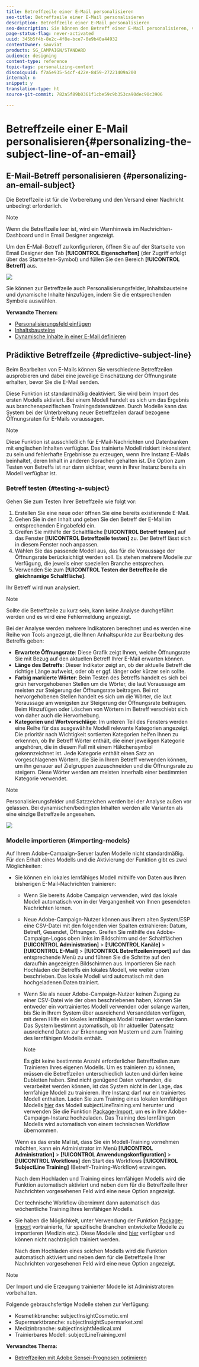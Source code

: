 ```yaml
---
title: Betreffzeile einer E-Mail personalisieren
seo-title: Betreffzeile einer E-Mail personalisieren
description: Betreffzeile einer E-Mail personalisieren
seo-description: Sie können den Betreff einer E-Mail personalisieren, verschiedene Betreffzeilen ausprobieren und eine jeweilige Einschätzung der Öffnungsrate erhalten.
page-status-flag: never-activated
uuid: 345b5f4b-8e2c-4f8e-bce7-0e9b40a44932
contentOwner: sauviat
products: SG_CAMPAIGN/STANDARD
audience: designing
content-type: reference
topic-tags: personalizing-content
discoiquuid: f7a5e935-54cf-422e-8459-27221409a200
internal: n
snippet: y
translation-type: ht
source-git-commit: 782a5f89b0361f1cbe59c9b353ca90dec90c3906

---
```



# Betreffzeile einer E-Mail personalisieren{#personalizing-the-subject-line-of-an-email}

## E-Mail-Betreff personalisieren {#personalizing-an-email-subject}

Die Betreffzeile ist für die Vorbereitung und den Versand einer Nachricht unbedingt erforderlich.

>[!NOTE]
>
>Wenn die Betreffzeile leer ist, wird ein Warnhinweis im Nachrichten-Dashboard und in Email Designer angezeigt.

Um den E-Mail-Betreff zu konfigurieren, öffnen Sie auf der Startseite von Email Designer den Tab **[!UICONTROL Eigenschaften]** (der Zugriff erfolgt über das Startseiten-Symbol) und füllen Sie den Bereich **[!UICONTROL Betreff]** aus.

![](assets/email_designer_subject.png)

Sie können zur Betreffzeile auch Personalisierungsfelder, Inhaltsbausteine und dynamische Inhalte hinzufügen, indem Sie die entsprechenden Symbole auswählen.

**Verwandte Themen:**

* [Personalisierungsfeld einfügen](../../designing/using/inserting-a-personalization-field.md)
* [Inhaltsbausteine](../../designing/using/adding-a-content-block.md)
* [Dynamische Inhalte in einer E-Mail definieren](../../designing/using/defining-dynamic-content-in-an-email.md)

## Prädiktive Betreffzeile {#predictive-subject-line}

Beim Bearbeiten von E-Mails können Sie verschiedene Betreffzeilen ausprobieren und dabei eine jeweilige Einschätzung der Öffnungsrate erhalten, bevor Sie die E-Mail senden.

Diese Funktion ist standardmäßig deaktiviert. Sie wird beim Import des ersten Modells aktiviert. Bei einem Modell handelt es sich um das Ergebnis aus branchenspezifischen Trainingsdatensätzen. Durch Modelle kann das System bei der Unterbreitung neuer Betreffzeilen darauf bezogene Öffnungsraten für E-Mails voraussagen.

>[!NOTE]
>
>Diese Funktion ist ausschließlich für E-Mail-Nachrichten und Datenbanken mit englischen Inhalten verfügbar. Das trainierte Modell riskiert inkonsistent zu sein und fehlerhafte Ergebnisse zu erzeugen, wenn Ihre Instanz E-Mails beinhaltet, deren Inhalt in anderen Sprachen gehalten ist. Die Option zum Testen von Betreffs ist nur dann sichtbar, wenn in Ihrer Instanz bereits ein Modell verfügbar ist.

### Betreff testen {#testing-a-subject}

Gehen Sie zum Testen Ihrer Betreffzeile wie folgt vor:

1. Erstellen Sie eine neue oder öffnen Sie eine bereits existierende E-Mail.
1. Gehen Sie in den Inhalt und geben Sie den Betreff der E-Mail im entsprechenden Eingabefeld ein.
1. Greifen Sie mithilfe der Schaltfläche **[!UICONTROL Betreff testen]** auf das Fenster **[!UICONTROL Betreffzeile testen]** zu. Der Betreff lässt sich in diesem Fenster noch anpassen.
1. Wählen Sie das passende Modell aus, das für die Voraussage der Öffnungsrate berücksichtigt werden soll. Es stehen mehrere Modelle zur Verfügung, die jeweils einer speziellen Branche entsprechen.
1. Verwenden Sie zum **[!UICONTROL Testen der Betreffzeile die gleichnamige Schaltfläche]**.

Ihr Betreff wird nun analysiert.

>[!NOTE]
>
>Sollte die Betreffzeile zu kurz sein, kann keine Analyse durchgeführt werden und es wird eine Fehlermeldung angezeigt.

Bei der Analyse werden mehrere Indikatoren berechnet und es werden eine Reihe von Tools angezeigt, die Ihnen Anhaltspunkte zur Bearbeitung des Betreffs geben:

* **Erwartete Öffnungsrate**: Diese Grafik zeigt Ihnen, welche Öffnungsrate Sie mit Bezug auf den aktuellen Betreff Ihrer E-Mail erwarten können.
* **Länge des Betreffs**: Dieser Indikator zeigt an, ob der aktuelle Betreff die richtige Länge aufweist, oder ob er ggf. länger oder kürzer sein sollte.
* **Farbig markierte Wörter**: Beim Testen des Betreffs handelt es sich bei grün hervorgehobenen Stellen um die Wörter, die laut Voraussage am meisten zur Steigerung der Öffnungsrate beitragen. Bei rot hervorgehobenen Stellen handelt es sich um die Wörter, die laut Voraussage am wenigsten zur Steigerung der Öffnungsrate beitragen. Beim Hinzufügen oder Löschen von Wörtern im Betreff verschiebt sich von daher auch die Hervorhebung.
* **Kategorien und Wortvorschläge**: Im unteren Teil des Fensters werden eine Reihe für das ausgewählte Modell relevante Kategorien angezeigt. Die prioritär nach Wichtigkeit sortierten Kategorien helfen Ihnen zu erkennen, ob Ihr Betreff Wörter enthält, die einer jeweiligen Kategorie angehören, die in diesem Fall mit einem Häkchensymbol gekennzeichnet ist. Jede Kategorie enthält einen Satz an vorgeschlagenen Wörtern, die Sie in Ihrem Betreff verwenden können, um ihn genauer auf Zielgruppen zuzuschneiden und die Öffnungsrate zu steigern. Diese Wörter werden am meisten innerhalb einer bestimmten Kategorie verwendet.

>[!NOTE]
>
>Personalisierungsfelder und Satzzeichen werden bei der Analyse außen vor gelassen. Bei dynamischen/bedingten Inhalten werden alle Varianten als eine einzige Betreffzeile angesehen.

![](assets/predictive_subject_line_example.png)

### Modelle importieren    {#importing-models}

Auf Ihrem Adobe-Campaign-Server laufen Modelle nicht standardmäßig. Für den Erhalt eines Modells und die Aktivierung der Funktion gibt es zwei Möglichkeiten:

* Sie können ein lokales lernfähiges Modell mithilfe von Daten aus Ihren bisherigen E-Mail-Nachrichten trainieren:

   * Wenn Sie bereits Adobe Campaign verwenden, wird das lokale Modell automatisch von in der Vergangenheit von Ihnen gesendeten Nachrichten lernen.
   * Neue Adobe-Campaign-Nutzer können aus ihrem alten System/ESP eine CSV-Datei mit den folgenden vier Spalten extrahieren: Datum, Betreff, Gesendet, Öffnungen. Greifen Sie mithilfe des Adobe-Campaign-Logos oben links im Bildschirm und der Schaltflächen **[!UICONTROL Administration]** &gt; **[!UICONTROL Kanäle]** &gt; **[!UICONTROL E-Mail]** &gt; **[!UICONTROL Betreffzeilenimport]** auf das entsprechende Menü zu und führen Sie die Schritte auf den daraufhin angezeigten Bildschirmen aus. Importieren Sie nach Hochladen der Betreffs ein lokales Modell, wie weiter unten beschrieben. Das lokale Modell wird automatisch mit den hochgeladenen Daten trainiert.
   * Wenn Sie als neuer Adobe-Campaign-Nutzer keinen Zugang zu einer CSV-Datei wie der oben beschriebenen haben, können Sie entweder ein vortrainiertes Modell verwenden oder solange warten, bis Sie in Ihrem System über ausreichend Versanddaten verfügen, mit deren Hilfe ein lokales lernfähiges Modell trainiert werden kann. Das System bestimmt automatisch, ob Ihr aktueller Datensatz ausreichend Daten zur Erkennung von Mustern und zum Training des lernfähigen Modells enthält.

      >[!NOTE]
      >
      >Es gibt keine bestimmte Anzahl erforderlicher Betreffzeilen zum Trainieren Ihres eigenen Modells. Um es trainieren zu können, müssen die Betreffzeilen unterschiedlich lauten und dürfen keine Dubletten haben. Sind nicht genügend Daten vorhanden, die verarbeitet werden können, ist das System nicht in der Lage, das lernfähige Modell zu trainieren. Ihre Instanz darf nur ein trainiertes Modell enthalten.
   Laden Sie zum Training eines lokalen lernfähigen Modells [hier](https://support.neolane.net/webApp/downloadCenter?__userConfig=psaDownloadCenter) das Modell subjectLineTraining.xml herunter und verwenden Sie die Funktion [Package-Import](../../automating/using/managing-packages.md), um es in Ihre Adobe-Campaign-Instanz hochzuladen. Das Training des lernfähigen Modells wird automatisch von einem technischen Workflow übernommen.

   Wenn es das erste Mal ist, dass Sie ein Modell-Training vornehmen möchten, kann ein Administrator im Menü **[!UICONTROL Administration]** &gt; **[!UICONTROL Anwendungskonfiguration]** &gt; **[!UICONTROL Workflows]** den Start des Workflows **[!UICONTROL SubjectLine Training]** (Betreff-Training-Workflow) erzwingen.

   Nach dem Hochladen und Training eines lernfähigen Modells wird die Funktion automatisch aktiviert und neben dem für die Betreffzeile Ihrer Nachrichten vorgesehenen Feld wird eine neue Option angezeigt.

   Der technische Workflow übernimmt dann automatisch das wöchentliche Training Ihres lernfähigen Modells.

* Sie haben die Möglichkeit, unter Verwendung der Funktion [Package-Import](../../automating/using/managing-packages.md) vortrainierte, für spezifische Branchen entwickelte Modelle zu importieren (Medizin etc.). Diese Modelle sind [hier](https://support.neolane.net/webApp/downloadCenter?__userConfig=psaDownloadCenter) verfügbar und können nicht nachträglich trainiert werden.

   Nach dem Hochladen eines solchen Modells wird die Funktion automatisch aktiviert und neben dem für die Betreffzeile Ihrer Nachrichten vorgesehenen Feld wird eine neue Option angezeigt.

>[!NOTE]
>
>Der Import und die Erzeugung trainierter Modelle ist Administratoren vorbehalten.

Folgende gebrauchsfertige Modelle stehen zur Verfügung:

* Kosmetikbranche: subjectInsightCosmetic.xml
* Supermarktbranche: subjectInsightSupermarket.xml
* Medizinbranche: subjectInsightMedical.xml
* Trainierbares Modell: subjectLineTraining.xml

**Verwandtes Thema:**

* [Betreffzeilen mit Adobe Sensei-Prognosen optimieren](https://helpx.adobe.com/de/campaign/kb/simplify-campaign-management.html#Createcompellingcontenttailoredtoeveryindividual)
